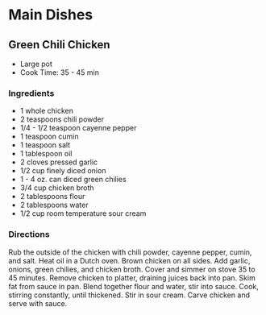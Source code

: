 # Main Dishes

## Green Chili Chicken

* Large pot
* Cook Time: 35 - 45 min

### Ingredients

* 1 whole chicken
* 2 teaspoons chili powder
* 1/4 - 1/2 teaspoon cayenne pepper
* 1 teaspoon cumin
* 1 teaspoon salt
* 1 tablespoon oil
* 2 cloves pressed garlic
* 1/2 cup finely diced onion
* 1 - 4 oz. can diced green chilies
* 3/4 cup chicken broth
* 2 tablespoons flour
* 2 tablespoons water
* 1/2 cup room temperature sour cream

### Directions

Rub the outside of the chicken with chili powder, cayenne pepper, cumin, and salt. Heat oil in a Dutch oven. Brown chicken on all sides. Add garlic, onions, green chilies, and chicken broth. Cover and simmer on stove 35 to 45 minutes. Remove chicken to platter, draining juices back into pan. Skim fat from sauce in pan. Blend together flour and water, stir into sauce. Cook, stirring constantly, until thickened. Stir in sour cream. Carve chicken and serve with sauce.
